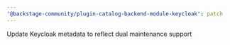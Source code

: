 ```yaml
---
'@backstage-community/plugin-catalog-backend-module-keycloak': patch
---
```


Update Keycloak metadata to reflect dual maintenance support
